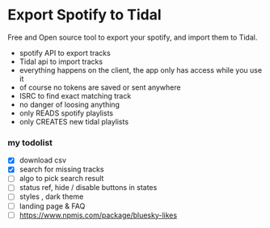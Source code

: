 # Export Spotify to Tidal 

Free and Open source tool to export your spotify, and import them to Tidal.

- spotify API to export tracks
- Tidal api to import tracks
- everything happens on the client, the app only has access while you use it
- of course no tokens are saved or sent anywhere
- ISRC to find exact matching track
- no danger of loosing anything
- only READS spotify playlists
- only CREATES new tidal playlists

### my todolist
- [x] download csv
- [x] search for missing tracks
- [ ] algo to pick search result
- [ ] status ref, hide / disable buttons in states
- [ ] styles , dark theme
- [ ] landing page & FAQ
- [ ] https://www.npmjs.com/package/bluesky-likes